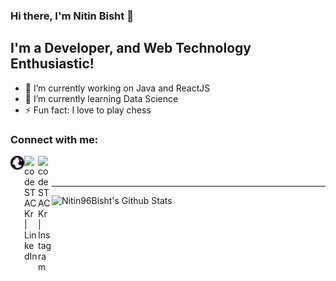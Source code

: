 ### Hi there, I'm Nitin Bisht 👋

## I'm a Developer, and Web Technology Enthusiastic!

- 🔭 I’m currently working on Java and ReactJS
- 🌱 I’m currently learning Data Science
- ⚡ Fun fact: I love to play chess

### Connect with me:

[<img align="left" alt="https://nitinbisht.herokuapp.com/" width="22px" src="https://raw.githubusercontent.com/iconic/open-iconic/master/svg/globe.svg" />][website]
[<img align="left" alt="codeSTACKr | LinkedIn" width="22px" src="https://cdn.jsdelivr.net/npm/simple-icons@v3/icons/linkedin.svg" />][linkedin]
[<img align="left" alt="codeSTACKr | Instagram" width="22px" src="https://cdn.jsdelivr.net/npm/simple-icons@v3/icons/instagram.svg" />][instagram]

<br />
<br />

---

<img align="left" alt="Nitin96Bisht's Github Stats" src="https://github-readme-stats.vercel.app/api?username=Nitin96Bisht&show_icons=true&hide_border=true" />

[website]: https://nitinbisht.herokuapp.com/
[instagram]: https://www.instagram.com/nitin.bisht.1/
[linkedin]: https://www.linkedin.com/in/nitin-bisht-3a8a1313b/
